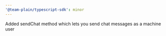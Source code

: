 ```yaml
---
'@team-plain/typescript-sdk': minor
---
```


Added sendChat method which lets you send chat messages as a machine user

